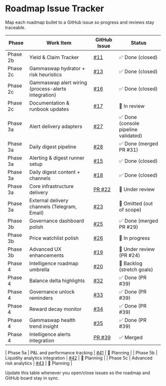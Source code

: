 # Roadmap Issue Tracker

Map each roadmap bullet to a GitHub issue so progress and reviews stay traceable.

| Phase | Work Item | GitHub Issue | Status |
|-------|-----------|--------------|--------|
| Phase 2b | Yield & Claim Tracker | [#11](https://github.com/cjnemes/WeDefiDaily/issues/11) | ✅ Done (closed) |
| Phase 2c | Gammaswap hydrator + risk heuristics | [#13](https://github.com/cjnemes/WeDefiDaily/issues/13) | ✅ Done (closed) |
| Phase 2c | Gammaswap alert wiring (process-alerts integration) | [#16](https://github.com/cjnemes/WeDefiDaily/issues/16) | ✅ Done (closed) |
| Phase 2c | Documentation & runbook updates | [#17](https://github.com/cjnemes/WeDefiDaily/issues/17) | 📝 In review |
| Phase 3a | Alert delivery adapters | [#27](https://github.com/cjnemes/WeDefiDaily/issues/27) | ✅ Done (console pipeline validated) |
| Phase 3a | Daily digest pipeline | [#28](https://github.com/cjnemes/WeDefiDaily/issues/28) | ✅ Done (merged PR #31) |
| Phase 3a | Alerting & digest runner setup | [#15](https://github.com/cjnemes/WeDefiDaily/issues/15) | ✅ Done (closed) |
| Phase 3a | Daily digest content + channels | [#18](https://github.com/cjnemes/WeDefiDaily/issues/18) | ✅ Done (closed) |
| Phase 3a | Core infrastructure delivery | [PR #22](https://github.com/cjnemes/WeDefiDaily/pull/22) | 🔄 Under review |
| Phase 3a | External delivery channels (Telegram, Email) | [#23](https://github.com/cjnemes/WeDefiDaily/issues/23) | 🚫 Omitted (out of scope) |
| Phase 3b | Governance dashboard polish | [#25](https://github.com/cjnemes/WeDefiDaily/issues/25) | ✅ Done (merged PR #29) |
| Phase 3b | Price watchlist polish | [#26](https://github.com/cjnemes/WeDefiDaily/issues/26) | 🚧 In progress |
| Phase 3b | Advanced UX enhancements | [#19](https://github.com/cjnemes/WeDefiDaily/issues/19) | 🔄 Under review (PR #24) |
| Phase 4 | Intelligence roadmap umbrella | [#20](https://github.com/cjnemes/WeDefiDaily/issues/20) | 📝 Backlog (stretch goals) |
| Phase 4 | Balance delta highlights | [#32](https://github.com/cjnemes/WeDefiDaily/issues/32) | ✅ Done (PR #39) |
| Phase 4 | Governance unlock reminders | [#33](https://github.com/cjnemes/WeDefiDaily/issues/33) | ✅ Done (PR #39) |
| Phase 4 | Reward decay monitor | [#34](https://github.com/cjnemes/WeDefiDaily/issues/34) | ✅ Done (PR #39) |
| Phase 4 | Gammaswap health trend insight | [#35](https://github.com/cjnemes/WeDefiDaily/issues/35) | ✅ Done (PR #39) |
| Phase 4 | Intelligence alerts integration | [PR #39](https://github.com/cjnemes/WeDefiDaily/pull/39) | ✅ Merged |

| Phase 5a | P&L and performance tracking | [#41](https://github.com/cjnemes/WeDefiDaily/issues/41) | 📝 Planning |
| Phase 5b | Liquidity analytics integration | [#42](https://github.com/cjnemes/WeDefiDaily/issues/42) | 📝 Planning |
| Phase 5c | Advanced risk analytics | [#43](https://github.com/cjnemes/WeDefiDaily/issues/43) | 📝 Planning |

Update this table whenever you open/close issues so the roadmap and GitHub board stay in sync.
